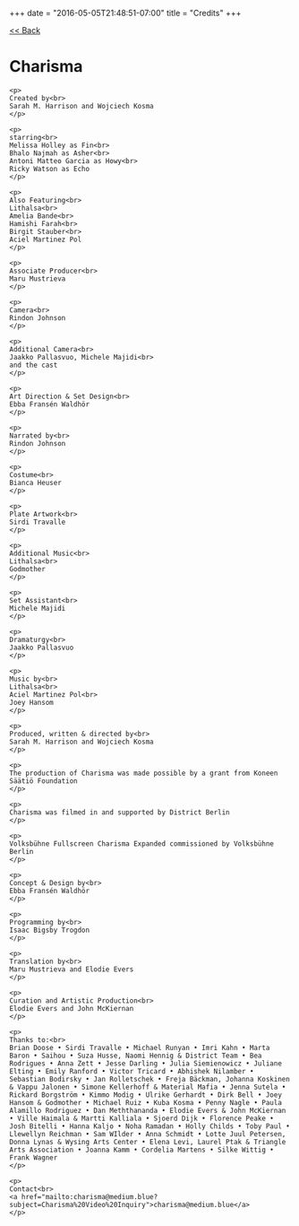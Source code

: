 +++
date = "2016-05-05T21:48:51-07:00"
title = "Credits"
+++

<div class="nav" id="home-link">
  <a href="/"><< Back</a>
</div>

<div id="credits-page" class="info-page">

  <h1>Charisma</h1>

    <p>
    Created by<br>
    Sarah M. Harrison and Wojciech Kosma
    </p>

    <p>
    starring<br>
    Melissa Holley as Fin<br>
    Bhalo Najmah as Asher<br>
    Antoni Matteo Garcia as Howy<br>
    Ricky Watson as Echo
    </p>

    <p>
    Also Featuring<br>
    Lithalsa<br>
    Amelia Bande<br>
    Hamishi Farah<br>
    Birgit Stauber<br>
    Aciel Martinez Pol
    </p>

    <p>
    Associate Producer<br>
    Maru Mustrieva
    </p>

    <p>
    Camera<br>
    Rindon Johnson
    </p>

    <p>
    Additional Camera<br>
    Jaakko Pallasvuo, Michele Majidi<br>
    and the cast
    </p>

    <p>
    Art Direction & Set Design<br>
    Ebba Fransén Waldhör
    </p>

    <p>
    Narrated by<br>
    Rindon Johnson
    </p>

    <p>
    Costume<br>
    Bianca Heuser
    </p>

    <p>
    Plate Artwork<br>
    Sirdi Travalle
    </p>

    <p>
    Additional Music<br>
    Lithalsa<br>
    Godmother
    </p>

    <p>
    Set Assistant<br>
    Michele Majidi
    </p>

    <p>
    Dramaturgy<br>
    Jaakko Pallasvuo
    </p>

    <p>
    Music by<br>
    Lithalsa<br>
    Aciel Martinez Pol<br>
    Joey Hansom
    </p>

    <p>
    Produced, written & directed by<br>
    Sarah M. Harrison and Wojciech Kosma
    </p>

    <p>
    The production of Charisma was made possible by a grant from Koneen Säätiö Foundation
    </p>

    <p>
    Charisma was filmed in and supported by District Berlin
    </p>

    <p>
    Volksbühne Fullscreen Charisma Expanded commissioned by Volksbühne Berlin
    </p>

    <p>
    Concept & Design by<br>
    Ebba Fransén Waldhör
    </p>

    <p>
    Programming by<br>
    Isaac Bigsby Trogdon
    </p>

    <p>
    Translation by<br>
    Maru Mustrieva and Elodie Evers
    </p>

    <p>
    Curation and Artistic Production<br>
    Elodie Evers and John McKiernan
    </p>

    <p>
    Thanks to:<br>
    Brian Doose • Sirdi Travalle • Michael Runyan • Imri Kahn • Marta Baron • Saihou • Suza Husse, Naomi Hennig & District Team • Bea Rodrigues • Anna Zett • Jesse Darling • Julia Siemienowicz • Juliane Elting • Emily Ranford • Victor Tricard • Abhishek Nilamber • Sebastian Bodirsky • Jan Rolletschek • Freja Bäckman, Johanna Koskinen & Vappu Jalonen • Simone Kellerhoff & Material Mafia • Jenna Sutela • Rickard Borgström • Kimmo Modig • Ulrike Gerhardt • Dirk Bell • Joey Hansom & Godmother • Michael Ruiz • Kuba Kosma • Penny Nagle • Paula Alamillo Rodriguez • Dan Meththananda • Elodie Evers & John McKiernan • Ville Haimala & Martti Kalliala • Sjoerd Dijk • Florence Peake • Josh Bitelli • Hanna Kaljo • Noha Ramadan • Holly Childs • Toby Paul • Llewellyn Reichman • Sam WIlder • Anna Schmidt • Lotte Juul Petersen, Donna Lynas & Wysing Arts Center • Elena Levi, Laurel Ptak & Triangle Arts Association • Joanna Kamm • Cordelia Martens • Silke Wittig • Frank Wagner
    </p>

    <p>
    Contact<br>
    <a href="mailto:charisma@medium.blue?subject=Charisma%20Video%20Inquiry">charisma@medium.blue</a>
    </p>

</div>

<script src="https://code.jquery.com/jquery-3.1.1.min.js"   integrity="sha256-hVVnYaiADRTO2PzUGmuLJr8BLUSjGIZsDYGmIJLv2b8="   crossorigin="anonymous"></script>

<script>
$(document).ready(function(){

  // function scrollCredits($el){
  //   $el.animate({
  //     top: ($el.height() + 500) * -1
  //   }, 70000, 'linear', function() {
  //     $el.css({
  //       'top': $(window).height()
  //     });
  //     scrollCredits($($el));
  //   });
  // }

  // setTimeout(function(){
  //   scrollCredits($('#credits-page.info-page'));
  // }, 2000);



});

</script>
